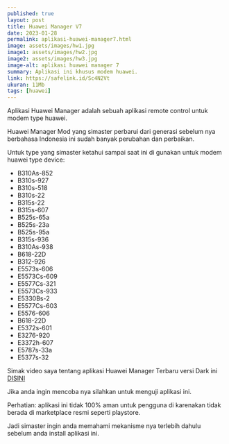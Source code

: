 ```yaml
---
published: true
layout: post
title: Huawei Manager V7
date: 2023-01-28
permalink: aplikasi-huawei-manager7.html
image: assets/images/hw1.jpg
image1: assets/images/hw2.jpg
image2: assets/images/hw3.jpg
image-alt: aplikasi huawei manager 7
summary: Aplikasi ini khusus modem huawei.
link: https://safelink.id/Sc4N2Vt
ukuran: 11Mb
tags: [huawei]
---
```


Aplikasi Huawei Manager adalah sebuah aplikasi remote control untuk modem type huawei.

Huawei Manager Mod yang simaster perbarui dari generasi sebelum nya berbahasa Indonesia ini sudah banyak perubahan dan perbaikan.

Untuk type yang simaster ketahui sampai saat ini di gunakan untuk modem huawei type device:

- B310As-852
- B310s-927
- B310s-518
- B310s-22
- B315s-22
- B315s-607
- B525s-65a
- B525s-23a
- B525s-95a
- B315s-936
- B310As-938
- B618-22D
- B312-926
- E5573s-606
- E5573Cs-609
- E5577Cs-321
- E5573Cs-933
- E5330Bs-2
- E5577Cs-603
- E5576-606
- B618-22D
- E5372s-601
- E3276-920
- E3372h-607
- E5787s-33a
- E5377s-32

Simak video saya tentang aplikasi Huawei Manager Terbaru versi Dark ini [DISINI](https://youtu.be/as40qioNtOI)

Jika anda ingin mencoba nya silahkan untuk menguji aplikasi ini.

Perhatian: aplikasi ini tidak 100% aman untuk pengguna di karenakan tidak berada di marketplace resmi seperti playstore.

Jadi simaster ingin anda memahami mekanisme nya terlebih dahulu sebelum anda install aplikasi ini.

